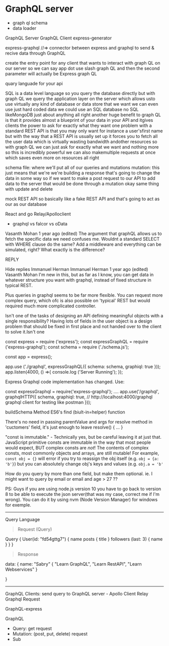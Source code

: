 GraphQL server
===============
- graph ql schema
- data loader



GraphQL Server
GraphQL Client
express-generator 

express-graphql //=> connector between express and graphql to send & recive data through GraphQL



create the entry point for any
client that wants to interact with graph
QL on our server so we can say app dot
use slash graph QL and then the second
parameter will actually be Express graph
QL 

quary languade for your api


SQL is a data level language so you query the database directly but with graph QL we query the application layer on the server which allows usto use virtually any kind of database or data store that we want we can even use just hard coded data we could use an SQL database no SQL likeMongoDB just about anything all right another huge benefit to graph QL is that it provides almost a blueprint of your data in your API and itgives clients the power to ask for exactly what they want one problem with a standard REST API is that you may only want for instance a user'sfirst name but with the way that a REST API is usually set up it forces you to fetch all the user data which is virtually wasting bandwidth andother resources so with graph QL we can just ask for exactly what we want and nothing more so this is incredibly powerful we can also makemultiple requests at once which saves even more on resources all right




schema file: where we'll put all of our queries and mutations
mutation: this just means that we're we're building a response that's going to change the data in some way so if we want to make a post request to our API to add data to the server that would be done through a mutation okay same thing with update and delete 



mock REST API so basically like a fake REST API and that's going to act as our as our database


React and go Relay/Apolloclient

- graphql vs falcor vs oData



Vasanth Mohan
1 year ago (edited)
The argument that graphQL allows us to fetch the specific data we need confuses me. Wouldnt a standard SELECT with WHERE clause do the same? Add a middleware and everything can be simulated, right? What exactly is the difference?﻿


REPLY

Hide replies
 Immanuel Herman
Immanuel Herman
1 year ago (edited)
Vasanth Mohan I'm new in this, but as far as I know, you can get data in whatever structure you want with graphql, instead of fixed structure in typical REST.

Plus queries in graphql seems to be far more flexible. You can request more complex query, which ofc is also possible on 'typical' REST but would required much more complicated controller.




Isn't one of the tasks of designing an API defining meaningful objects with a single responsibility? 
Having lots of fields in the user object is a design problem that should be fixed in first place and not handed over to the client to solve it.﻿Isn't one 




const express = require ('express');
const expressGraphQL = require ('express-graphql');
const schema = require ('./schema.js');


const app = express();

app.use ('./graphql', expressGraphQL({
    schema: schema,
    graphiql: true
}));
app.listen(4000, () =>{
    console.log ('Server Running');
});




Express Graphql code implementation has changed. Use:

const expressGraphql = require('express-graphql');
....
app.use('/graphql', graphqlHTTP({
  schema,
  graphiql: true,  //  http://localhost:4000/graphql graphql client  for testing like postman
}));

buildSchema Method
ES6's find (biult-in=helper) function


There's no need in passing parentValue and args for resolve method in 'cuctomers' field, it's just enough to leave resolve() { ... }﻿



"const is immutable." - Technically yes, but be careful leaving it at just that.
JavaScript primitive consts are immutable in the way that most people would expect, BUT complex consts are *not*!
The contents of complex consts, most commonly objects and arrays, are still mutable!
For example, `const obj = {}` will error if you try to reassign the obj itself (e.g. `obj = {a: 'b'}`) but you can absolutely change obj's keys and values (e.g. `obj.a = 'b'`


How do you query by more than one field, but make them optional. ie. I might want to query by email or email and age > 27 ??



PS: Guys if you are using node.js version 10 you have to go back to version 8 to be able to execute the json server(that was my case, correct me if I'm wrong). You can do it by using nvm (Node Version Manager) for windows for exemple.﻿













----------------------------------------------

Query Language


> Request (Query)

Query {
    User(id: "fd54gttg7")
        {
            name
            posts {
                title
        }
            followers (last: 3) {
                name
            }
    }
}


> Response

data: {
    name: "Sabry"
    {
        "Learn GraphQL",
        "Learn RestAPI",
        "Learn Webservices"
    }

}

----------------------------------------------








GraphQL Clients: send query to GraphQL server
    - Apollo Client
Relay
Graphql Request


GraphQL-express







GraphQL
- Query: get request
- Mutation: (post, put, delete) request
- Sub